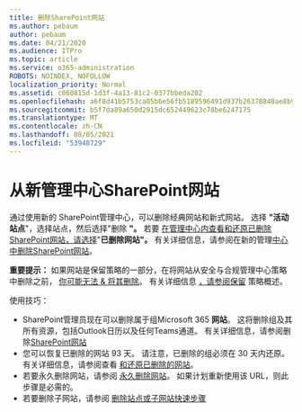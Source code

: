 ```yaml
---
title: 删除SharePoint网站
ms.author: pebaum
author: pebaum
ms.date: 04/21/2020
ms.audience: ITPro
ms.topic: article
ms.service: o365-administration
ROBOTS: NOINDEX, NOFOLLOW
localization_priority: Normal
ms.assetid: c060815d-1d3f-4a13-81c2-0377bbeda202
ms.openlocfilehash: a6f8d41b5753ca05b6e56fb5189596491d937b26378840ae8b9cbc8d74afb042
ms.sourcegitcommit: b5f7da89a650d2915dc652449623c78be6247175
ms.translationtype: MT
ms.contentlocale: zh-CN
ms.lasthandoff: 08/05/2021
ms.locfileid: "53948729"
---
```

# <a name="delete-a-site-from-the-new-sharepoint-admin-center"></a>从新管理中心SharePoint网站

通过使用新的 SharePoint管理中心，可以删除经典网站和新式网站。 选择 **"活动站点**"，选择站点，然后选择"删除 **"。** 若要 [在管理中心内查看和还原已删除SharePoint网站，请选择](https://docs.microsoft.com/sharepoint/view-and-restore-deleted-sites-in-new-admin-center)"**已删除网站"。** 有关详细信息，请参阅在新的管理[中心中删除SharePoint网站](https://docs.microsoft.com/sharepoint/delete-site-collection#delete-a-site-in-the-new-sharepoint-admin-center)。

**重要提示：** 如果网站是保留策略的一部分，在将网站从安全与合规管理中心策略中删除之前， [你可能无法 &amp; 将其删除](https://protection.office.com/?rfr=AdminCenter#/homepage)。 有关详细信息 [，请参阅保留](https://docs.microsoft.com/microsoft-365/compliance/retention-policies) 策略概述。 

使用技巧：
- SharePoint管理员现在可以删除属于组Microsoft 365 **网站**。 这将删除组及其所有资源，包括Outlook日历以及任何Teams通道。 有关详细信息，请参阅删除[SharePoint网站](https://docs.microsoft.com/sharepoint/manage-sites-in-new-admin-center#delete-a-site)
- 您可以恢复已删除的网站 93 天。 请注意，已删除的组必须在 30 天内还原。 有关详细信息，请参阅查看 [和还原已删除的网站](https://docs.microsoft.com/sharepoint/view-and-restore-deleted-sites-in-new-admin-center)。
- 若要永久删除网站，请参阅 [永久删除网站](https://docs.microsoft.com/sharepoint/delete-site-collection#permanently-delete-a-site)。 如果计划重新使用该 URL，则此步骤是必需的。 
- 若要删除子网站，请参阅 [删除站点或子网站快速步骤](https://support.office.com/article/Delete-a-SharePoint-site-or-subsite-bc37b743-0cef-475e-9a8c-8fc4d40179fb#__bkmkshortcut)

